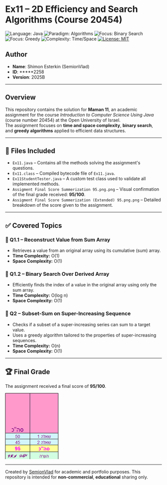 # Ex11 – 2D Efficiency and Search Algorithms (Course 20454)
<!-- Tech & meta badges (static; no CI required) -->
![Language: Java](https://img.shields.io/badge/Language-Java-red?logo=java)
![Paradigm: Algorithms](https://img.shields.io/badge/Paradigm-Algorithms-4c1)
![Focus: Binary Search](https://img.shields.io/badge/Focus-Binary%20Search-0aa)
![Focus: Greedy](https://img.shields.io/badge/Focus-Greedy-795548)
![Complexity: Time/Space](https://img.shields.io/badge/Complexity-Time%20%26%20Space-999)
[![License: MIT](https://img.shields.io/badge/License-MIT-yellow.svg)](LICENSE)


## Author
- **Name**: Shimon Esterkin (SemionVlad)
- **ID**: *****2258   
- **Version**: 2025B

---

## Overview

This repository contains the solution for **Maman 11**, an academic assignment for the course *Introduction to Computer Science Using Java* (course number 20454) at the Open University of Israel.  
The assignment focuses on **time and space complexity**, **binary search**, and **greedy algorithms** applied to efficient data structures.

---

## 📁 Files Included

- `Ex11.java` – Contains all the methods solving the assignment's questions.
- `Ex11.class` – Compiled bytecode file of `Ex11.java`.
- `Ex11StudentTester.java` – A custom test class used to validate all implemented methods.
- `Assigment Final Score Summerization 95.png.png` – Visual confirmation of the final grade received: **95/100**.
- `Assigment Final Score Summerization (Extended) 95.png.png` – Detailed breakdown of the score given to the assignment.

---

## ✅ Covered Topics

### 🔹 Q1.1 – Reconstruct Value from Sum Array
- Retrieves a value from an original array using its cumulative (sum) array.
- **Time Complexity:** O(1)  
- **Space Complexity:** O(1)

### 🔹 Q1.2 – Binary Search Over Derived Array
- Efficiently finds the index of a value in the original array using only the sum array.
- **Time Complexity:** O(log n)  
- **Space Complexity:** O(1)

### 🔹 Q2 – Subset-Sum on Super-Increasing Sequence
- Checks if a subset of a super-increasing series can sum to a target value.
- Uses a greedy algorithm tailored to the properties of super-increasing sequences.
- **Time Complexity:** O(n)  
- **Space Complexity:** O(1)

---

## 🏆 Final Grade

The assignment received a final score of **95/100**.

![Final Score](Assigment%20Final%20Score%20Summerization%2095.png.png)

---

Created by [SemionVlad](https://github.com/SemionVlad) for academic and portfolio purposes. This repository is intended for **non-commercial**, **educational** sharing only.
